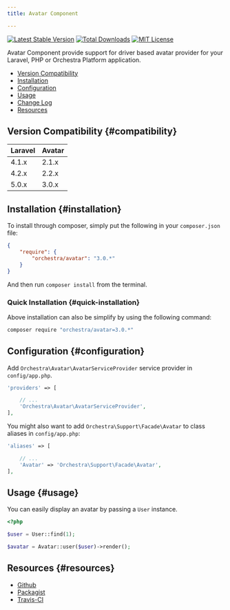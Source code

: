 ```yaml
---
title: Avatar Component

---
```


[![Latest Stable Version](https://img.shields.io/github/release/orchestral/avatar.svg?style=flat)](https://packagist.org/packages/orchestra/avatar)
[![Total Downloads](https://img.shields.io/packagist/dt/orchestra/avatar.svg?style=flat)](https://packagist.org/packages/orchestra/avatar)
[![MIT License](https://img.shields.io/packagist/l/orchestra/avatar.svg?style=flat)](https://packagist.org/packages/orchestra/avatar)

Avatar Component provide support for driver based avatar provider for your Laravel, PHP or Orchestra Platform application.

* [Version Compatibility](#compatibility)
* [Installation](#installation)
* [Configuration](#configuration)
* [Usage](#usage)
* [Change Log]({doc-url}/components/avatar/changes#v3-0)
* [Resources](#resources)

## Version Compatibility {#compatibility}

Laravel    | Avatar
:----------|:----------
 4.1.x     | 2.1.x
 4.2.x     | 2.2.x
 5.0.x     | 3.0.x

## Installation {#installation}

To install through composer, simply put the following in your `composer.json` file:

```json
{
	"require": {
		"orchestra/avatar": "3.0.*"
	}
}
```

And then run `composer install` from the terminal.

### Quick Installation {#quick-installation}

Above installation can also be simplify by using the following command:

```bash
composer require "orchestra/avatar=3.0.*"
```

## Configuration {#configuration}

Add `Orchestra\Avatar\AvatarServiceProvider` service provider in `config/app.php`.

```php
'providers' => [

    // ...
    'Orchestra\Avatar\AvatarServiceProvider',
],
```

You might also want to add `Orchestra\Support\Facade\Avatar` to class aliases in `config/app.php`:

```php
'aliases' => [

    // ...
    'Avatar' => 'Orchestra\Support\Facade\Avatar',
],
```

## Usage {#usage}

You can easily display an avatar by passing a `User` instance.

```php
<?php

$user = User::find(1);

$avatar = Avatar::user($user)->render();
```

## Resources {#resources}

* [Github](https://github.com/orchestral/avatar)
* [Packagist](https://packagist.org/packages/orchestra/avatar)
* [Travis-CI](https://travis-ci.org/orchestral/avatar)
